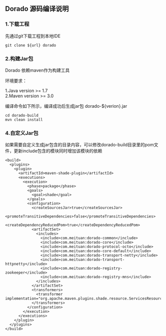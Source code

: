 
## Dorado 源码编译说明

### 1.下载工程

先通过git下载工程到本地IDE    

```
git clone ${url} dorado
```

### 2.构建Jar包

Dorado 依赖maven作为构建工具

环境要求：

1.Java version >= 1.7    
2.Maven version >= 3.0    

编译命令如下所示，编译成功后生成jar包 dorado-${verion}.jar

````
cd dorado-build 
mvn clean install 
````

### 4.自定义Jar包

如果需要自定义生成jar包含的目录内容，可以修改dorado-build目录里的pom文件，更新include包含的模块同时增加该模块的依赖

````
<build>
  <plugins>
    <plugin>
      <artifactId>maven-shade-plugin</artifactId>
      <executions>
        <execution>
          <phase>package</phase>
          <goals>
            <goal>shade</goal>
          </goals>
          <configuration>
            <createSourcesJar>true</createSourcesJar>
            <promoteTransitiveDependencies>false</promoteTransitiveDependencies>
            <createDependencyReducedPom>true</createDependencyReducedPom>
            <artifactSet>
              <includes>
                <include>com.meituan:dorado-common</include>
                <include>com.meituan:dorado-core</include>
                <include>com.meituan:dorado-protocol-octo</include>
                <include>com.meituan:dorado-core-default</include>
                <include>com.meituan:dorado-transport-netty</include>
                <include>com.meituan:dorado-transport-httpnetty</include>
                <include>com.meituan:dorado-registry-zookeeper</include>
                <include>com.meituan:dorado-registry-mns</include>
              </includes>
            </artifactSet>
            <transformers>
              <transformer implementation="org.apache.maven.plugins.shade.resource.ServicesResourceTransformer"/>
            </transformers>
          </configuration>
        </execution>
      </executions>
    </plugin>
  </plugins>
</build>
````